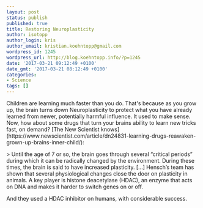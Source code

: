 ```yaml
---
layout: post
status: publish
published: true
title: Restoring Neuroplasticity
author: isotopp
author_login: kris
author_email: kristian.koehntopp@gmail.com
wordpress_id: 1245
wordpress_url: http://blog.koehntopp.info/?p=1245
date: '2017-03-21 09:12:49 +0100'
date_gmt: '2017-03-21 08:12:49 +0100'
categories:
- Science
tags: []
---
```

<p>Children are learning much faster than you do. That's because as you grow up, the brain turns down Neuroplasticity to protect what you have already learned from newer, potentially harmful influence. It used to make sense. Now, how about some drugs that turn your brains ability to learn new tricks fast, on demand? [The New Scientist knows](https://www.newscientist.com/article/dn24831-learning-drugs-reawaken-grown-up-brains-inner-child/):</p>
<p>> Until the age of 7 or so, the brain goes through several “critical periods” during which it can be radically changed by the environment. During these times, the brain is said to have increased plasticity. […] Hensch’s team has shown that several physiological changes close the door on plasticity in animals. A key player is histone deacetylase (HDAC), an enzyme that acts on DNA and makes it harder to switch genes on or off.</p>
<p> And they used a HDAC inhibitor on humans, with considerable success.</p>
